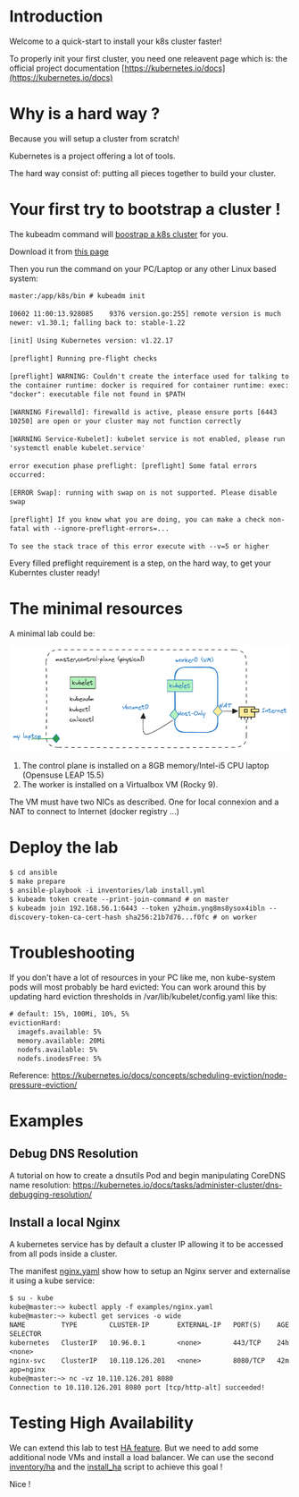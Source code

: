 Introduction
============

Welcome to a quick-start to install your k8s cluster faster!

To properly init your first cluster, you need one releavent page which is: the official project documentation [https://kubernetes.io/docs](https://kubernetes.io/docs)

Why is a hard way ?
===================
Because you will setup a cluster from scratch!

Kubernetes is a project offering a lot of tools.

The hard way consist of: putting all pieces together to build your cluster.

Your first try to bootstrap a cluster !
=======================================

The kubeadm command will [boostrap a k8s cluster](https://kubernetes.io/docs/setup/production-environment/tools/kubeadm/) for you.

Download it from [this page](https://kubernetes.io/releases/download/)

Then you run the command on your PC/Laptop or any other Linux based system:
```
master:/app/k8s/bin # kubeadm init

I0602 11:00:13.928085    9376 version.go:255] remote version is much newer: v1.30.1; falling back to: stable-1.22

[init] Using Kubernetes version: v1.22.17

[preflight] Running pre-flight checks

[preflight] WARNING: Couldn't create the interface used for talking to the container runtime: docker is required for container runtime: exec: "docker": executable file not found in $PATH

[WARNING Firewalld]: firewalld is active, please ensure ports [6443 10250] are open or your cluster may not function correctly

[WARNING Service-Kubelet]: kubelet service is not enabled, please run 'systemctl enable kubelet.service'

error execution phase preflight: [preflight] Some fatal errors occurred:

[ERROR Swap]: running with swap on is not supported. Please disable swap

[preflight] If you know what you are doing, you can make a check non-fatal with --ignore-preflight-errors=...

To see the stack trace of this error execute with --v=5 or higher
```
Every filled preflight requirement is a step, on the hard way, to get your Kuberntes cluster ready!

The minimal resources
=====================
A minimal lab could be:

![img.png](minimal_cluster.png)

1. The control plane is installed on a 8GB memory/Intel-i5 CPU laptop (Opensuse LEAP 15.5)
2. The worker is installed on a Virtualbox VM (Rocky 9). 

The VM must have two NICs as described. One for local connexion and a NAT to connect to Internet (docker registry ...)

Deploy the lab
==============

```
$ cd ansible
$ make prepare
$ ansible-playbook -i inventories/lab install.yml 
$ kubeadm token create --print-join-command # on master
$ kubeadm join 192.168.56.1:6443 --token y2hoim.yng8ms8ysox4ibln --discovery-token-ca-cert-hash sha256:21b7d76...f0fc # on worker
```

Troubleshooting
===============

If you don't have a lot of resources in your PC like me, non kube-system pods will most probably be hard evicted:
You can work around this by updating hard eviction thresholds in /var/lib/kubelet/config.yaml like this:

```
# default: 15%, 100Mi, 10%, 5%
evictionHard:
  imagefs.available: 5%    
  memory.available: 20Mi
  nodefs.available: 5%
  nodefs.inodesFree: 5%
```

Reference: https://kubernetes.io/docs/concepts/scheduling-eviction/node-pressure-eviction/

Examples
========

Debug DNS Resolution
--------------------

A tutorial on how to create a dnsutils Pod and begin manipulating CoreDNS name resolution: https://kubernetes.io/docs/tasks/administer-cluster/dns-debugging-resolution/

Install a local Nginx
---------------------

A kubernetes service has by default a cluster IP allowing it to be accessed from all pods inside a cluster.

The manifest [nginx.yaml](https://github.com/MagonBC/kubernetes-the-hard-way-quickflight/blob/main/ansible/roles/kubernetes/files/examples/nginx.yaml) show how to setup an Nginx server and externalise it
using a kube service:

```
$ su - kube
kube@master:~> kubectl apply -f examples/nginx.yaml
kube@master:~> kubectl get services -o wide
NAME         TYPE        CLUSTER-IP       EXTERNAL-IP   PORT(S)    AGE   SELECTOR
kubernetes   ClusterIP   10.96.0.1        <none>        443/TCP    24h   <none>
nginx-svc    ClusterIP   10.110.126.201   <none>        8080/TCP   42m   app=nginx
kube@master:~> nc -vz 10.110.126.201 8080
Connection to 10.110.126.201 8080 port [tcp/http-alt] succeeded!
```

Testing High Availability
=========================

We can extend this lab to test [HA feature](https://kubernetes.io/docs/setup/production-environment/tools/kubeadm/ha-topology/). But we need to add some additional node VMs and install a load balancer. We can use the second
[inventory/ha](https://github.com/MagonBC/kubernetes-the-hard-way-quickflight/tree/main/ansible/inventories/ha) and the 
[install_ha](https://github.com/MagonBC/kubernetes-the-hard-way-quickflight/blob/main/ansible/install_ha.yml) script to achieve this goal !

Nice !